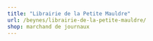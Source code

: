 ```yaml
---
title: "Librairie de la Petite Mauldre"
url: /beynes/librairie-de-la-petite-mauldre/
shop: marchand de journaux
---
```

